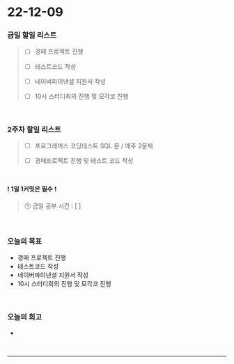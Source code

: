 # 22-12-09

### 금일 할일 리스트
> - [ ]  경매 프로젝트 진행
>
> - [ ]  테스트코드 작성
>
> - [ ]  네이버파이낸셜 지원서 작성
>
> - [ ]  10시 스터디회의 진행 및 모각코 진행

<br/>

### 2주차 할일 리스트  

> - [ ]  프로그래머스 코딩테스트 SQL 문 / 매주 2문제  
>
> - [ ]  경매프로젝트 진행 및 테스트 코드 작성

<br/>

❗ **1일 1커밋은 필수** ❗
> 🕒 금일 공부 시간 : [  ]
  
<br/>

### 오늘의 목표
- 경매 프로젝트 진행
- 테스트코드 작성
- 네이버파이낸셜 지원서 작성
- 10시 스터디회의 진행 및 모각코 진행

<br>

### 오늘의 회고
- 

<br/>

------------  